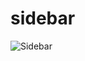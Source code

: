 # sidebar
![Sidebar](https://user-images.githubusercontent.com/116305443/200696770-3ad69ffb-e55d-4677-82c2-c4099cab3616.gif)
